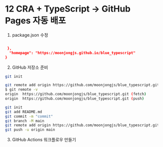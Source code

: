 # 12 CRA + TypeScript → GitHub Pages 자동 배포
1. package.json 수정
```json

 },
  "homepage": "https://moonjongjs.github.io/blue_typescript"
}
```
2. GitHub 저장소 준비

```bash
git init

git remote add origin https://github.com/moonjongjs/blue_typescript.git
$ git remote -v
origin  https://github.com/moonjongjs/blue_typescript.git (fetch)
origin  https://github.com/moonjongjs/blue_typescript.git (push)

git init
git add README.md
git commit -m "commit"
git branch -M main
git remote add origin https://github.com/moonjongjs/blue_typescript.git
git push -u origin main

```

3. GitHub Actions 워크플로우 만들기
